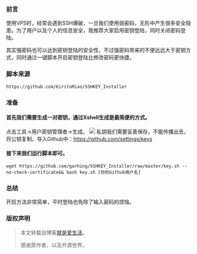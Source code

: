 ### 前言

使用VPS时，经常会遇到SSH爆破，一旦我们使用弱密码，无形中产生很多安全隐患。为了用户以及个人的信息安全，我推荐大家启用密钥登陆，同时关闭密码登陆。

其实强密码也可以达到密钥登陆的安全性，不过强密码带来的不便远远大于密钥方式，同时通过一键脚本开启密钥登陆比修改密码更快捷。

### 脚本来源

```
https://github.com/KiritoMiao/SSHKEY_Installer
```

### 准备

#### 首先我们需要生成一对密钥，通过Xshell生成是最简便的方式。

点击工具→用户密钥管理者→生成。
![](/img/jiaocheng/shell.png)
私钥我们需要妥善保存，不能传播出去，将公钥复制，导入Github中：https://github.com/settings/keys

#### 接下来我们运行脚本即可。

```
wget https://github.com/garhing/SSHKEY_Installer/raw/master/key.sh --no-check-certificate&& bash key.sh [你的Github用户名]
```

### 总结

开启方法非常简单，平时登陆也免除了输入密码的烦恼。

### 版权声明

>本文转载自博客[就是爱生活](https://www.94ish.me/1966.html)。
>
> 感谢原作者，以及开源世界。